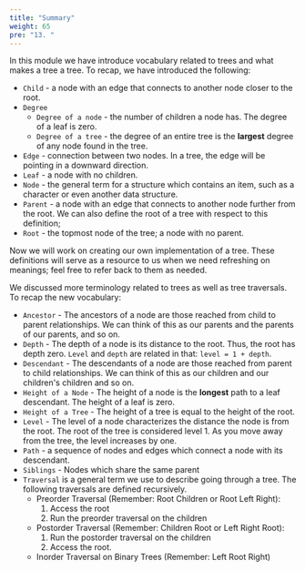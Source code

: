 ```yaml
---
title: "Summary"
weight: 65
pre: "13. "
---
```


In this module we have introduce vocabulary related to trees and what makes a tree a tree. To recap, we have introduced the following:

- `Child` - a node with an edge that connects to another node closer to the root.
- `Degree`
    - `Degree of a node` - the number of children a node has. The degree of a leaf is zero. 
    - `Degree of a tree` - the degree of an entire tree is the **largest** degree of any node found in the tree.
- `Edge` - connection between two nodes. In a tree, the edge will be pointing in a downward direction. 
- `Leaf` - a node with no children.
- `Node` - the general term for a structure which contains an item, such as a character or even another data structure. 
- `Parent` - a node with an edge that connects to another node further from the root. We can also define the root of a tree with respect to this definition; 
- `Root` - the topmost node of the tree; a node with no parent.

Now we will work on creating our own implementation of a tree. These definitions will serve as a resource to us when we need refreshing on meanings; feel free to refer back to them as needed.

We discussed more terminology related to trees as well as tree traversals. To recap the new vocabulary: 

- `Ancestor` - The ancestors of a node are those reached from child to parent relationships. We can think of this as our parents and the parents of our parents, and so on. 
- `Depth` - The depth of a node is its distance to the root. Thus, the root has depth zero. `Level` and `depth` are related in that: `level = 1 + depth`.
- `Descendant` - The descendants of a node are those reached from parent to child relationships. We can think of this as our children and our children's children and so on. 
- `Height of a Node` - The height of a node is the **longest** path to a leaf descendant. The height of a leaf is zero.
- `Height of a Tree` - The height of a tree is equal to the height of the root. 
- `Level` - The level of a node characterizes the distance the node is from the root. The root of the tree is considered level 1. As you move away from the tree, the level increases by one. 
- `Path` - a sequence of nodes and edges which connect a node with its descendant.
- `Siblings` - Nodes which share the same parent 
- `Traversal` is a general term we use to describe going through a tree. The following traversals are defined recursively. 
    - Preorder Traversal (Remember: Root Children or Root Left Right): 
        1. Access the root
        2. Run the preorder traversal on the children
    - Postorder Traversal (Remember: Children Root or Left Right Root): 
        1. Run the postorder traversal on the children
        2. Access the root. 
    - Inorder Traversal on Binary Trees (Remember: Left Root Right)